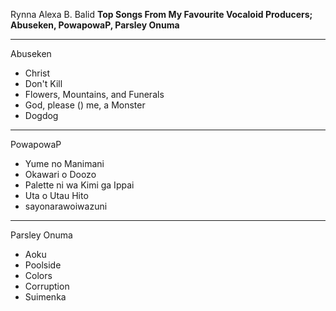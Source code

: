 Rynna Alexa B. Balid
**Top Songs From My Favourite Vocaloid Producers;**
**Abuseken, PowapowaP, Parsley Onuma**

---
 Abuseken
- Christ
- Don't Kill
- Flowers, Mountains, and Funerals
- God, please () me, a Monster
- Dogdog
  
---
 PowapowaP
- Yume no Manimani
- Okawari o Doozo
- Palette ni wa Kimi ga Ippai
- Uta o Utau Hito
- sayonarawoiwazuni

---
 Parsley Onuma
- Aoku
- Poolside
- Colors
- Corruption
- Suimenka
